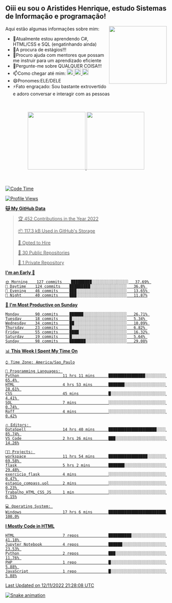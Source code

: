 ## Oiii eu sou o Aristides Henrique, estudo Sistemas de Informação e programação!

<div >
Aqui estão algumas informações sobre mim:<img align="right" height="180em" src="https://user-images.githubusercontent.com/97318481/177042589-45d62122-82a9-4a32-b3a7-87b322825b2f.png">
</div>

- 🌱Atualmente estou aprendendo C#, HTML/CSS e SQL (engatinhando ainda)
- 👯A procura de estágios!!!
- 🤔Procuro ajuda com mentores que possam me instruir para um aprendizado eficiente
- 💬Pergunte-me sobre QUALQUER COISA!!!
- 📫Como chegar até mim:
  <a href="https://www.instagram.com/aryhenry/" target="_blank">
  <img src="https://img.shields.io/badge/-Instagram-%23E4405F?style=for-the-badge&logo=instagram&logoColor=black" height="20px">
  </a>
  <a href="https://www.linkedin.com/in/aristides-henrique/" target="_blank">
  <img src="https://img.shields.io/badge/-LinkedIn-%230077B5?style=for-the-badge&logo=linkedin&logoColor=black" height="20px">
  </a> 
  <a href="mailto:arihenriqueuna@gmail.com">
  <img src="https://img.shields.io/badge/-Gmail-%23333?style=for-the-badge&logo=gmail&logoColor=white" height="20px">
  </a>
- 😄Pronomes:ELE/DELE
- ⚡Fato engraçado: Sou bastante extrovertido e adoro conversar e interagir com as pessoas
<br/>
<br/>
<div align="center">
  <a href="https://github.com/arihenrique">
  <img height="180em" src="https://github-readme-stats.vercel.app/api?username=arihenrique&show_icons=true&theme=dracula&include_all_commits=true&count_private=true"/>
  <img height="180em" src="https://github-readme-stats.vercel.app/api/top-langs/?username=arihenrique&layout=compact&langs_count=7&theme=dracula"/>
</div><br/><br/>

<!--START_SECTION:waka-->
![Code Time](http://img.shields.io/badge/Code%20Time-281%20hrs%205%20mins-blue)

![Profile Views](http://img.shields.io/badge/Profile%20Views-19-blue)

**🐱 My GitHub Data** 

> 🏆 452 Contributions in the Year 2022
 > 
> 📦 117.3 kB Used in GitHub's Storage 
 > 
> 💼 Opted to Hire
 > 
> 📜 30 Public Repositories 
 > 
> 🔑 1 Private Repository 
 > 
**I'm an Early 🐤** 

```text
🌞 Morning    127 commits    █████████░░░░░░░░░░░░░░░░   37.69% 
🌇 Daytime    124 commits    █████████░░░░░░░░░░░░░░░░   36.8% 
🌃 Evening    46 commits     ███░░░░░░░░░░░░░░░░░░░░░░   13.65% 
🌙 Night      40 commits     ███░░░░░░░░░░░░░░░░░░░░░░   11.87%

```
📅 **I'm Most Productive on Sunday** 

```text
Monday       90 commits     ██████░░░░░░░░░░░░░░░░░░░   26.71% 
Tuesday      18 commits     █░░░░░░░░░░░░░░░░░░░░░░░░   5.34% 
Wednesday    34 commits     ██░░░░░░░░░░░░░░░░░░░░░░░   10.09% 
Thursday     23 commits     █░░░░░░░░░░░░░░░░░░░░░░░░   6.82% 
Friday       55 commits     ████░░░░░░░░░░░░░░░░░░░░░   16.32% 
Saturday     19 commits     █░░░░░░░░░░░░░░░░░░░░░░░░   5.64% 
Sunday       98 commits     ███████░░░░░░░░░░░░░░░░░░   29.08%

```


📊 **This Week I Spent My Time On** 

```text
⌚︎ Time Zone: America/Sao_Paulo

💬 Programming Languages: 
Python                   11 hrs 11 mins      ████████████████░░░░░░░░░   65.4% 
HTML                     4 hrs 53 mins       ███████░░░░░░░░░░░░░░░░░░   28.61% 
CSS                      45 mins             █░░░░░░░░░░░░░░░░░░░░░░░░   4.41% 
SQL                      7 mins              ░░░░░░░░░░░░░░░░░░░░░░░░░   0.74% 
Roff                     4 mins              ░░░░░░░░░░░░░░░░░░░░░░░░░   0.42%

🔥 Editors: 
DataSpell                14 hrs 40 mins      █████████████████████░░░░   85.74% 
VS Code                  2 hrs 26 mins       ███░░░░░░░░░░░░░░░░░░░░░░   14.26%

🐱‍💻 Projects: 
workspace                11 hrs 54 mins      █████████████████░░░░░░░░   69.58% 
flask                    5 hrs 2 mins        ███████░░░░░░░░░░░░░░░░░░   29.48% 
exercicio_flask          4 mins              ░░░░░░░░░░░░░░░░░░░░░░░░░   0.47% 
estagio_compass.uol      2 mins              ░░░░░░░░░░░░░░░░░░░░░░░░░   0.23% 
Trabalho_HTML_CSS_JS     1 min               ░░░░░░░░░░░░░░░░░░░░░░░░░   0.15%

💻 Operating System: 
Windows                  17 hrs 6 mins       █████████████████████████   100.0%

```

**I Mostly Code in HTML** 

```text
HTML                     7 repos             ██████████░░░░░░░░░░░░░░░   41.18% 
Jupyter Notebook         4 repos             ██████░░░░░░░░░░░░░░░░░░░   23.53% 
Python                   2 repos             ███░░░░░░░░░░░░░░░░░░░░░░   11.76% 
PHP                      1 repo              █░░░░░░░░░░░░░░░░░░░░░░░░   5.88% 
JavaScript               1 repo              █░░░░░░░░░░░░░░░░░░░░░░░░   5.88%

```



 Last Updated on 12/11/2022 21:28:08 UTC
<!--END_SECTION:waka-->

![Snake animation](https://github.com/arihenrique/arihenrique/blob/output/github-contribution-grid-snake.svg)

